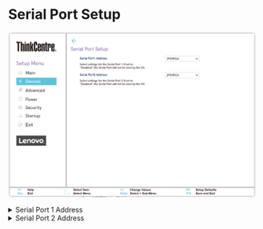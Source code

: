 # Serial Port Setup #

![](./img/tC_serial_port_setup.png)

<details><summary>Serial Port 1 Address</summary>

Choose or disable interrupt lines for serial port 1.

Options:

1.  **2F8/IRQ3** - Default.
1.  3F8/IRQ4.
1.  3E8/IRQ4.
1.  2E8/IRQ3.
1.  Disabled - the serial port will not be available to the OS.

| WMI Setting name | Values | Locked by SVP |
|:---|:---|:---|
| SerialPort1Address | 2F8/IRQ3, 3F8/IRQ4, 3E8/IRQ4, 2E8/IRQ3, Disabled | yes |


</details>

<details><summary>Serial Port 2 Address</summary>

Choose or disable interrupt lines for serial port 2.

Options:

1.  **2F8/IRQ3** - Default.
1.  3F8/IRQ4.
1.	3E8/IRQ4.
1.  2E8/IRQ3.
1.  Disabled - the serial port will not be available to the OS.

<!-- NO WMI -->

</details>